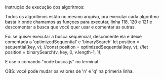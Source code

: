 Instrução de execução dos algoritmos:

Todos os algoritimos estão no mesmo arquivo, pra executar cada algoritmo basta ir onde chamamos as funçoes para executar, linha 118, 120 e 121 e descomentar a busca que você quer usar e comentar as outras.

Ex: se quiser executar a busca sequencial, descomente ela e deixe comentada a 'optimizedSequential' e 'binarySearch' let position = sequential(key, v); //const position = optimizedSequential(key, v); //let position = binarySearch(v, key, 0, v.length-1, 1);

E use o comando "node busca.js" no terminal.

OBS: você pode mudar os valores de 'n' e 'q' na primeria linha.
